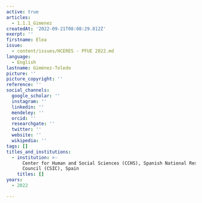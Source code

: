 ```yaml
---
active: true
articles:
  - 1.1.1_Gimenez
createdAt: '2022-09-21T08:08:29.812Z'
exerpt: ''
firstname: Elea
issue:
  - content/issues/HCERES - PFUE 2022.md
language:
  - English
lastname: Giménez-Toledo
picture: ''
picture_copyright: ''
reference: ''
social_channels:
  google_scholar: ''
  instagram: ''
  linkedin: ''
  mendeley: ''
  orcid: ''
  researchgate: ''
  twitter: ''
  website: ''
  wikipedia: ''
tags: []
titles_and_institutions:
  - institution: >-
      Center for Human and Social Sciences (CCHS), Spanish National Research
      Council (CSIC), Spain
    titles: []
years:
  - 2022

---
```

